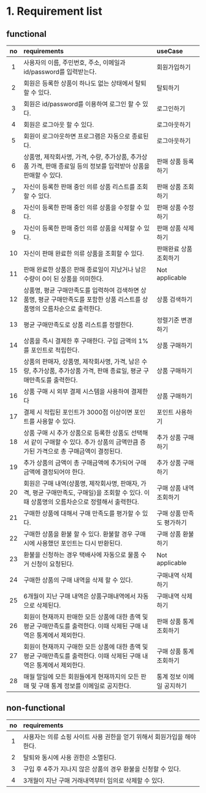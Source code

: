 # 1. Requirement list

## functional

| no  | requirements                                                                                                                                | useCase                   |
| :-: | :------------------------------------------------------------------------------------------------------------------------------------------ | :------------------------ |
|  1  | 사용자의 이름, 주민번호, 주소, 이메일과 id/password를 입력받는다.                                                                           | 회원가입하기              |
|  2  | 회원은 등록한 상품이 하나도 없는 상태에서 탈퇴할 수 있다.                                                                                   | 탈퇴하기                  |
|  3  | 회원은 id/password를 이용하여 로그인 할 수 있다.                                                                                            | 로그인하기                |
|  4  | 회원은 로그아웃 할 수 있다.                                                                                                                 | 로그아웃하기              |
|  5  | 회원이 로그아웃하면 프로그램은 자동으로 종료된다.                                                                                           | 로그아웃하기              |
|  6  | 상품명, 제작회사명, 가격, 수량, 추가상품, 추가상품 가격, 판매 종료일 등의 정보를 입력받아 상품을 판매할 수 있다.                            | 판매 상품 등록하기        |
|  7  | 자신이 등록한 판매 중인 의류 상품 리스트를 조회 할 수 있다.                                                                                 | 판매 상품 조회하기        |
|  8  | 자신이 등록한 판매 중인 의류 상품을 수정할 수 있다.                                                                                         | 판매 상품 수정하기        |
|  9  | 자신이 등록한 판매 중인 의류 상품을 삭제할 수 있다.                                                                                         | 판매 상품 삭제하기        |
| 10  | 자신이 판매 완료한 의류 상품을 조회할 수 있다.                                                                                              | 판매완료 상품 조회하기    |
| 11  | 판매 완료한 상품은 판매 종료일이 지났거나 남은 수량이 0이 된 상품을 의미한다.                                                               | Not applicable            |
| 12  | 상품명, 평균 구매만족도를 입력하여 검색하면 상품명, 평균 구매만족도를 포함한 상품 리스트를 상품명의 오름차순으로 출력한다.                  | 상품 검색하기             |
| 13  | 평균 구매만족도로 상품 리스트를 정렬한다.                                                                                                   | 정렬기준 변경하기         |
| 14  | 상품을 즉시 결제한 후 구매한다. 구입 금액의 1%를 포인트로 적립한다.                                                                         | 상품 구매하기             |
| 15  | 상품의 판매자, 상품명, 제작회사명, 가격, 남은 수량, 추가상품, 추가상품 가격, 판매 종료일, 평균 구매만족도를 출력한다.                       | 상품 구매하기             |
| 16  | 상품 구매 시 외부 결제 시스템을 사용하여 결제한다                                                                                           | 상품 구매하기             |
| 17  | 결제 시 적립된 포인트가 3000점 이상이면 포인트를 사용할 수 있다.                                                                            | 포인트 사용하기           |
| 18  | 상품 구매 시 추가 상품으로 등록한 상품도 선택해서 같이 구매할 수 있다. 추가 상품의 금액만큼 증가된 가격으로 총 구매금액이 결정된다.         | 추가 상품 구매하기        |
| 19  | 추가 상품의 금액이 총 구매금액에 추가되어 구매금액에 결정되어야 한다.                                                                       | 추가 상품 구매하기        |
| 20  | 회원은 구매 내역(상품명, 제작회사명, 판매자, 가격, 평균 구매만족도, 구매일)을 조회할 수 있다. 이때 상품명의 오름차순으로 정렬해서 출력한다. | 구매 상품 내역 조회하기   |
| 21  | 구매한 상품에 대해서 구매 만족도를 평가할 수 있다.                                                                                          | 구매 상품 만족도 평가하기 |
| 22  | 구매한 상품을 환불 할 수 있다. 환불할 경우 구매 시에 사용했던 포인트는 다시 반환된다.                                                       | 구매 상품 환불하기        |
| 23  | 환불을 신청하는 경우 택배사에 자동으로 물품 수거 신청이 요청된다.                                                                           | Not applicable            |
| 24  | 구매한 상품의 구매 내역을 삭제 할 수 있다.                                                                                                  | 구매내역 삭제하기         |
| 25  | 6개월이 지난 구매 내역은 상품구매내역에서 자동으로 삭제된다.                                                                                | 구매내역 삭제하기         |
| 26  | 회원이 현재까지 판매한 모든 상품에 대한 총액 및 평균 구매만족도를 출력한다. 이때 삭제된 구매 내역은 통계에서 제외한다.                      | 판매 상품 통계 조회하기   |
| 27  | 회원이 현재까지 구매한 모든 상품에 대한 총액 및 평균 구매만족도를 출력한다. 이때 삭제된 구매 내역은 통계에서 제외한다.                      | 구매 상품 통계 조회하기   |
| 28  | 매월 말일에 모든 회원들에게 현재까지의 모든 판매 및 구매 통계 정보를 이메일로 공지한다.                                                     | 통계 정보 이메일 공지하기 |

## non-functional

| no  | requirements                                                           |
| :-: | :--------------------------------------------------------------------- |
|  1  | 사용자는 의류 쇼핑 사이트 사용 권한을 얻기 위해서 회원가입을 해야한다. |
|  2  | 탈퇴와 동시에 사용 권한은 소멸된다.                                    |
|  3  | 구입 후 4주가 지나지 않은 상품의 경우 환불을 신청할 수 있다.           |
|  4  | 3개월이 지난 구매 거래내역부터 임의로 삭제할 수 있다.                  |
